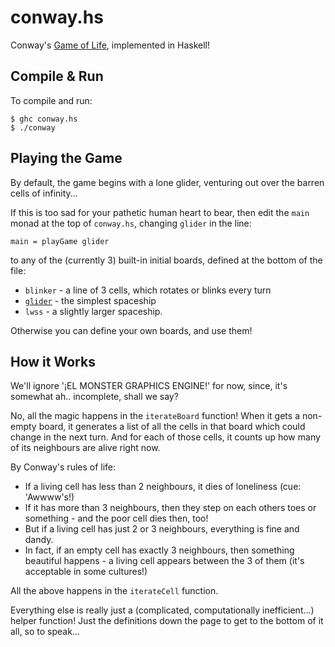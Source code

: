 conway.hs
=========

Conway's [Game of Life][gol], implemented in Haskell!



Compile & Run
-------------

To compile and run:

    $ ghc conway.hs
    $ ./conway



Playing the Game
----------------

By default, the game begins with a lone glider, venturing out over the barren
cells of infinity...

If this is too sad for your pathetic human heart to bear, then edit the `main`
monad at the top of `conway.hs`, changing `glider` in the line:

    main = playGame glider


to any of the (currently 3) built-in initial
boards, defined at the bottom of the file:

* `blinker` - a line of 3 cells, which rotates or blinks every turn
* [`glider`][glider] - the simplest spaceship
* `lwss` - a slightly larger spaceship.


Otherwise you can define your own boards, and use them!


How it Works
------------

We'll ignore '¡EL MONSTER GRAPHICS ENGINE!' for now, since, it's somewhat ah.. incomplete, shall we say?

No, all the magic happens in the `iterateBoard` function! When it gets a
non-empty board, it generates a list of all the cells in that board which could
change in the next turn. And for each of those cells, it counts up how many of
its neighbours are alive right now.

By Conway's rules of life:

* If a living cell has less than 2 neighbours, it dies of
    loneliness (cue: 'Awwww's!)
* If it has more than 3 neighbours, then they step on each others toes or
    something - and the poor cell dies then, too!
* But if a living cell has just 2 or 3 neighbours, everything is fine and dandy.
* In fact, if an empty cell has exactly 3 neighbours, then something beautiful
    happens - a living cell appears between the 3 of them (it's acceptable in
    some cultures!)

All the above happens in the `iterateCell` function.

Everything else is really just a (complicated, computationally inefficient...)
helper function! Just the definitions down the page to get to the bottom of it
all, so to speak...

<!-- Links -->
[gol]:  http://en.wikipedia.org/wiki/Conway%27s_Game_of_Life
[glider]: http://en.wikipedia.org/wiki/Glider_(Conway%27s_Life)
